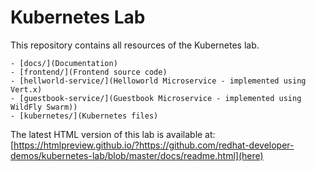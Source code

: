 # Kubernetes Lab
This repository contains all resources of the Kubernetes lab. 

    - [docs/](Documentation)
    - [frontend/](Frontend source code)
    - [hellworld-service/](Helloworld Microservice - implemented using Vert.x)
    - [guestbook-service/](Guestbook Microservice - implemented using WildFly Swarm))
    - [kubernetes/](Kubernetes files)

The latest HTML version of this lab is available at: [https://htmlpreview.github.io/?https://github.com/redhat-developer-demos/kubernetes-lab/blob/master/docs/readme.html](here)

